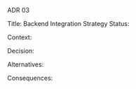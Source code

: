 ADR 03

Title: Backend Integration Strategy
Status:

Context:

Decision:

Alternatives:

Consequences: